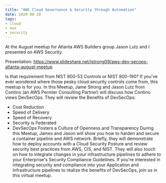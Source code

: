 ```yaml
---
title: "AWS Cloud Governance & Security through Automation"
date: 2020-08-20
tags:
- cloud
- aws
- security
---
```


At the August meetup for Atlanta AWS Builders group Jason Lutz and I presented on AWS Security. 

Presentation: https://www.slideshare.net/jstrong09/aws-dev-secops-atlanta-august-meetup

Is that requirement from NIST 800-53 Controls or NIST 800-190? If you've ever wondered where those pesky cloud security controls come from, this meetup is for you.
In this Meetup, Jame Strong and Jason Lutz from Contino (an AWS Permier Consulting Partner) will discuss how Contino views DevSecOps. They will review the Benefits of DevSecOps:
- Cost Reduction
- Speed of Delivery
- Speed of Recovery
- Security is Federated
- DevSecOps Fosters a Culture of Openness and Transparency
  During this Meetup, James and Jason will show you how to harden and secure a container pipeline and AWS network. Briefly, they will demonstrate how to deploy accounts with a Cloud Security Posture and review security best practices from AWS, CIS, and NIST. They will also touch on how to integrate changes in your infrastructure pipelines to adhere to your Enterprise's Security Compliance Guidelines.
  If you're interested in integrating security and compliance into your Application and Infrastructure pipelines to realize the benefits of DevSecOps, join us in this virtual meetup.

  